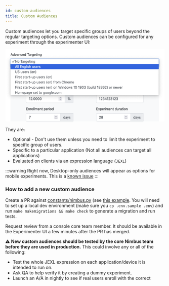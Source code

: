 ```yaml
---
id: custom-audiences
title: Custom Audiences
---
```


Custom audiences let you target specific groups of users beyond the regular targeting options. Custom audiences can be configured for any experiment through the experimenter UI:

![custom audience screenshot](/img/audiences/custom-audiences.png)

They are:

- Optional - Don't use them unless you need to limit the experiment to specific group of users.
- Specific to a particular application (Not all audiences can target all applications)
- Evaluated on clients via an expression language (`JEXL`)

:::warning
Right now, Desktop-only audiences will appear as options for mobile experiments. This is a [known issue](https://jira.mozilla.com/browse/EXP-1242)
:::

### How to add a new custom audience

Create a PR against [constants/nimbus.py](https://github.com/mozilla/experimenter/blob/main/app/experimenter/experiments/constants/nimbus.py) (see [this example](https://github.com/mozilla/experimenter/commit/1948822fe1f2096a4273bbf57111017b9fe3492b). You will need to set up a local dev environment (make sure you `cp .env.sample .env`) and run `make makemigrations && make check` to generate a migration and run tests.

Request review from a console core team member. It should be available in the Experimenter UI a few minutes after the PR has merged.

⚠️ **New custom audiences should be tested by the core Nimbus team before they are used in production.**
This could involve any or all of the following:

- Test the whole JEXL expression on each application/device it is intended to run on.
- Ask QA to help verify it by creating a dummy experiment.
- Launch an A/A in nightly to see if real users enroll with the correct
